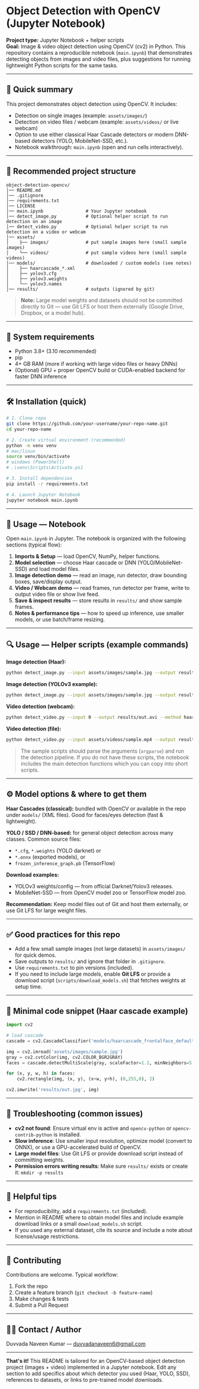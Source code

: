 # Object Detection with OpenCV (Jupyter Notebook)

**Project type:** Jupyter Notebook + helper scripts  
**Goal:** Image & video object detection using OpenCV (cv2) in Python. This repository contains a reproducible notebook (`main.ipynb`) that demonstrates detecting objects from images and video files, plus suggestions for running lightweight Python scripts for the same tasks.

---

## 🚀 Quick summary
This project demonstrates object detection using OpenCV. It includes:
- Detection on single images (example: `assets/images/`)
- Detection on video files / webcam (example: `assets/videos/` or live webcam)
- Option to use either classical Haar Cascade detectors or modern DNN-based detectors (YOLO, MobileNet-SSD, etc.).
- Notebook walkthrough: `main.ipynb` (open and run cells interactively).

---

## 📂 Recommended project structure
```
object-detection-opencv/
│── README.md
│── .gitignore
│── requirements.txt
│── LICENSE
│── main.ipynb                # Your Jupyter notebook
│── detect_image.py           # Optional helper script to run detection on an image
│── detect_video.py           # Optional helper script to run detection on a video or webcam
│── assets/
│    ├── images/              # put sample images here (small sample images)
│    └── videos/              # put sample videos here (small sample videos)
│── models/                   # downloaded / custom models (see notes)
│    ├── haarcascade_*.xml
│    ├── yolov3.cfg
│    ├── yolov3.weights
│    └── yolov3.names
│── results/                  # outputs (ignored by git)
```

> **Note:** Large model weights and datasets should not be committed directly to Git — use Git LFS or host them externally (Google Drive, Dropbox, or a model hub).

---

## 🔧 System requirements
- Python 3.8+ (3.10 recommended)
- pip
- 4+ GB RAM (more if working with large video files or heavy DNNs)
- (Optional) GPU + proper OpenCV build or CUDA-enabled backend for faster DNN inference

---

## 🛠 Installation (quick)
```bash
# 1. Clone repo
git clone https://github.com/your-username/your-repo-name.git
cd your-repo-name

# 2. Create virtual environment (recommended)
python -m venv venv
# mac/linux
source venv/bin/activate
# windows (PowerShell)
# .\venv\Scripts\Activate.ps1

# 3. Install dependencies
pip install -r requirements.txt

# 4. Launch Jupyter Notebook
jupyter notebook main.ipynb
```

---

## 🧭 Usage — Notebook
Open `main.ipynb` in Jupyter. The notebook is organized with the following sections (typical flow):
1. **Imports & Setup** — load OpenCV, NumPy, helper functions.
2. **Model selection** — choose Haar cascade or DNN (YOLO/MobileNet-SSD) and load model files.
3. **Image detection demo** — read an image, run detector, draw bounding boxes, save/display output.
4. **Video / Webcam demo** — read frames, run detector per frame, write to output video file or show live feed.
5. **Save & inspect results** — store results in `results/` and show sample frames.
6. **Notes & performance tips** — how to speed up inference, use smaller models, or use batch/frame resizing.

---

## 🔍 Usage — Helper scripts (example commands)
**Image detection (Haar):**
```bash
python detect_image.py --input assets/images/sample.jpg --output results/out.jpg --method haar --model models/haarcascade_frontalface_default.xml
```

**Image detection (YOLOv3 example):**
```bash
python detect_image.py --input assets/images/sample.jpg --output results/out.jpg --method yolo --cfg models/yolov3.cfg --weights models/yolov3.weights --names models/yolov3.names
```

**Video detection (webcam):**
```bash
python detect_video.py --input 0 --output results/out.avi --method haar --model models/haarcascade_frontalface_default.xml
```

**Video detection (file):**
```bash
python detect_video.py --input assets/videos/sample.mp4 --output results/out.avi --method yolo --cfg models/yolov3.cfg --weights models/yolov3.weights --names models/yolov3.names
```

> The sample scripts should parse the arguments (`argparse`) and run the detection pipeline. If you do not have these scripts, the notebook includes the main detection functions which you can copy into short scripts.

---

## ⚙️ Model options & where to get them
**Haar Cascades (classical):** bundled with OpenCV or available in the repo under `models/` (XML files). Good for faces/eyes detection (fast & lightweight).

**YOLO / SSD / DNN-based:** for general object detection across many classes. Common source files:
- `*.cfg`, `*.weights` (YOLO darknet) or
- `*.onnx` (exported models), or
- `frozen_inference_graph.pb` (TensorFlow)

**Download examples:**  
- YOLOv3 weights/config — from official Darknet/Yolov3 releases.  
- MobileNet-SSD — from OpenCV model zoo or TensorFlow model zoo.  

**Recommendation:** Keep model files out of Git and host them externally, or use Git LFS for large weight files.

---

## ✅ Good practices for this repo
- Add a few small sample images (not large datasets) in `assets/images/` for quick demos.
- Save outputs to `results/` and ignore that folder in `.gitignore`.
- Use `requirements.txt` to pin versions (included).
- If you need to include large models, enable **Git LFS** or provide a download script (`scripts/download_models.sh`) that fetches weights at setup time.

---

## 🧩 Minimal code snippet (Haar cascade example)
```python
import cv2

# load cascade
cascade = cv2.CascadeClassifier('models/haarcascade_frontalface_default.xml')

img = cv2.imread('assets/images/sample.jpg')
gray = cv2.cvtColor(img, cv2.COLOR_BGR2GRAY)
faces = cascade.detectMultiScale(gray, scaleFactor=1.1, minNeighbors=5, minSize=(30,30))

for (x, y, w, h) in faces:
    cv2.rectangle(img, (x, y), (x+w, y+h), (0,255,0), 2)

cv2.imwrite('results/out.jpg', img)
```

---

## 🧾 Troubleshooting (common issues)
- **cv2 not found**: Ensure virtual env is active and `opencv-python` or `opencv-contrib-python` is installed.
- **Slow inference**: Use smaller input resolution, optimize model (convert to ONNX), or use a GPU-accelerated build of OpenCV.
- **Large model files**: Use Git LFS or provide download script instead of committing weights.
- **Permission errors writing results**: Make sure `results/` exists or create it: `mkdir -p results`

---

## 📎 Helpful tips
- For reproducibility, add a `requirements.txt` (included).  
- Mention in README where to obtain model files and include example download links or a small `download_models.sh` script.  
- If you used any external dataset, cite its source and include a note about license/usage restrictions.

---

## 🤝 Contributing
Contributions are welcome. Typical workflow:
1. Fork the repo
2. Create a feature branch (`git checkout -b feature-name`)
3. Make changes & tests
4. Submit a Pull Request

---

## 🙋‍♂️ Contact / Author
Duvvada Naveen Kumar — duvvadanaveen6@gmail.com

---

**That's it!** This README is tailored for an OpenCV-based object detection project (images + video) implemented in a Jupyter notebook. Edit any section to add specifics about which detector you used (Haar, YOLO, SSD), references to datasets, or links to pre-trained model downloads.
